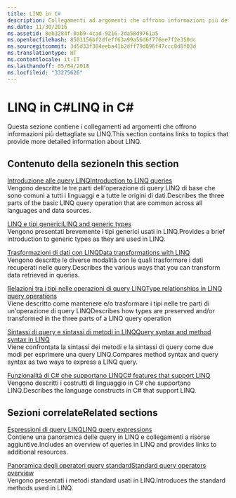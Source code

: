 ```yaml
---
title: LINQ in C#
description: Collegamenti ad argomenti che offrono informazioni più dettagliate su LINQ.
ms.date: 11/30/2016
ms.assetid: 8eb3284f-0ab9-4cad-9216-2da58d9761a5
ms.openlocfilehash: 8501156bf2dfeff63a99a56d6f776ee7f2e350dc
ms.sourcegitcommit: 3d5d33f384eeba41b2dff79d096f47ccc8d8f03d
ms.translationtype: HT
ms.contentlocale: it-IT
ms.lasthandoff: 05/04/2018
ms.locfileid: "33275626"
---
```

# <a name="linq-in-c"></a><span data-ttu-id="3e592-103">LINQ in C#</span><span class="sxs-lookup"><span data-stu-id="3e592-103">LINQ in C#</span></span>
<span data-ttu-id="3e592-104">Questa sezione contiene i collegamenti ad argomenti che offrono informazioni più dettagliate su LINQ.</span><span class="sxs-lookup"><span data-stu-id="3e592-104">This section contains links to topics that provide more detailed information about LINQ.</span></span>  
  
## <a name="in-this-section"></a><span data-ttu-id="3e592-105">Contenuto della sezione</span><span class="sxs-lookup"><span data-stu-id="3e592-105">In this section</span></span>  
 [<span data-ttu-id="3e592-106">Introduzione alle query LINQ</span><span class="sxs-lookup"><span data-stu-id="3e592-106">Introduction to LINQ queries</span></span>](../programming-guide/concepts/linq/introduction-to-linq-queries.md)  
 <span data-ttu-id="3e592-107">Vengono descritte le tre parti dell'operazione di query LINQ di base che sono comuni a tutti i linguaggi e a tutte le origini di dati.</span><span class="sxs-lookup"><span data-stu-id="3e592-107">Describes the three parts of the basic LINQ query operation that are common across all languages and data sources.</span></span>  
  
 [<span data-ttu-id="3e592-108">LINQ e tipi generici</span><span class="sxs-lookup"><span data-stu-id="3e592-108">LINQ and generic types</span></span>](../programming-guide/concepts/linq/linq-and-generic-types.md)  
 <span data-ttu-id="3e592-109">Vengono presentati brevemente i tipi generici usati in LINQ.</span><span class="sxs-lookup"><span data-stu-id="3e592-109">Provides a brief introduction to generic types as they are used in LINQ.</span></span>  
  
 [<span data-ttu-id="3e592-110">Trasformazioni di dati con LINQ</span><span class="sxs-lookup"><span data-stu-id="3e592-110">Data transformations with LINQ</span></span>](../programming-guide/concepts/linq/data-transformations-with-linq.md)  
 <span data-ttu-id="3e592-111">Vengono descritte le diverse modalità con le quali trasformare i dati recuperati nelle query.</span><span class="sxs-lookup"><span data-stu-id="3e592-111">Describes the various ways that you can transform data retrieved in queries.</span></span>  
  
 [<span data-ttu-id="3e592-112">Relazioni tra i tipi nelle operazioni di query LINQ</span><span class="sxs-lookup"><span data-stu-id="3e592-112">Type relationships in LINQ query operations</span></span>](../programming-guide/concepts/linq/type-relationships-in-linq-query-operations.md)  
 <span data-ttu-id="3e592-113">Viene descritto come mantenere e/o trasformare i tipi nelle tre parti di un'operazione di query LINQ</span><span class="sxs-lookup"><span data-stu-id="3e592-113">Describes how types are preserved and/or transformed in the three parts of a LINQ query operation</span></span>  
  
 [<span data-ttu-id="3e592-114">Sintassi di query e sintassi di metodi in LINQ</span><span class="sxs-lookup"><span data-stu-id="3e592-114">Query syntax and method syntax in LINQ</span></span>](../programming-guide/concepts/linq/query-syntax-and-method-syntax-in-linq.md)  
 <span data-ttu-id="3e592-115">Viene confrontata la sintassi dei metodi e la sintassi di query come due modi per esprimere una query LINQ.</span><span class="sxs-lookup"><span data-stu-id="3e592-115">Compares method syntax and query syntax as two ways to express a LINQ query.</span></span>  
  
 [<span data-ttu-id="3e592-116">Funzionalità di C# che supportano LINQ</span><span class="sxs-lookup"><span data-stu-id="3e592-116">C# features that support LINQ</span></span>](../programming-guide/concepts/linq/features-that-support-linq.md)  
 <span data-ttu-id="3e592-117">Vengono descritti i costrutti di linguaggio in C# che supportano LINQ.</span><span class="sxs-lookup"><span data-stu-id="3e592-117">Describes the language constructs in C# that support LINQ.</span></span>  
   
## <a name="related-sections"></a><span data-ttu-id="3e592-118">Sezioni correlate</span><span class="sxs-lookup"><span data-stu-id="3e592-118">Related sections</span></span>  
 [<span data-ttu-id="3e592-119">Espressioni di query LINQ</span><span class="sxs-lookup"><span data-stu-id="3e592-119">LINQ query expressions</span></span>](../programming-guide/linq-query-expressions/index.md)  
 <span data-ttu-id="3e592-120">Contiene una panoramica delle query in LINQ e collegamenti a risorse aggiuntive.</span><span class="sxs-lookup"><span data-stu-id="3e592-120">Includes an overview of queries in LINQ and provides links to additional resources.</span></span>  
  
 [<span data-ttu-id="3e592-121">Panoramica degli operatori query standard</span><span class="sxs-lookup"><span data-stu-id="3e592-121">Standard query operators overview</span></span>](../programming-guide/concepts/linq/standard-query-operators-overview.md)  
 <span data-ttu-id="3e592-122">Vengono presentati i metodi standard usati in LINQ.</span><span class="sxs-lookup"><span data-stu-id="3e592-122">Introduces the standard methods used in LINQ.</span></span>  
  

